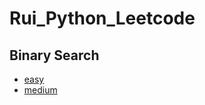 # Rui_Python_Leetcode

## Binary Search 
* [easy](https://github.com/wangruinju/Rui_Python_Leetcode/blob/master/Binary%20Search/easy.md)
* [medium]()
